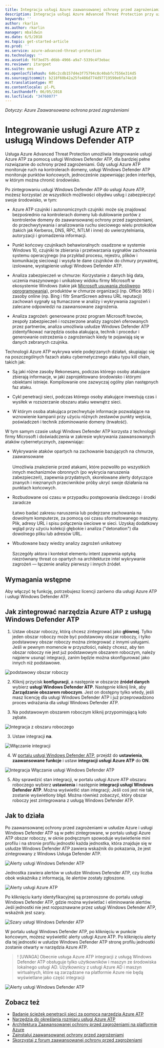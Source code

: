 ```yaml
---
title: Integracja usługi Azure zaawansowanej ochrony przed zagrożeniami w usłudze Windows Defender ATP | Dokumentacja firmy Microsoft
description: Integracja usługi Azure Advanced Threat Protection przy użyciu usługi Windows Defender ATP dla zasięgu wykrywania zagrożeń pełne
keywords: ''
author: rkarlin
ms.author: rkarlin
manager: mbaldwin
ms.date: 6/5/2018
ms.topic: get-started-article
ms.prod: ''
ms.service: azure-advanced-threat-protection
ms.technology: ''
ms.assetid: f6f3ed75-d6bb-4966-a9a7-5339c4f3ebac
ms.reviewer: itargoet
ms.suite: ems
ms.openlocfilehash: 6d6c2cdb157d4e3f75794c8c40abfc7556e314d5
ms.sourcegitcommit: b218f60b42a25fe486d774d97719590e6fa74e10
ms.translationtype: MT
ms.contentlocale: pl-PL
ms.lasthandoff: 06/05/2018
ms.locfileid: "34760077"
---
```

*Dotyczy: Azure Zaawansowana ochrona przed zagrożeniami*

# <a name="integrating-azure-atp-with-windows-defender-atp"></a>Integrowanie usługi Azure ATP z usługą Windows Defender ATP

Usługa Azure Advanced Threat Protection umożliwia Integrowanie usługi Azure ATP za pomocą usługi Windows Defender ATP, dla bardziej pełne rozwiązanie do ochrony przed zagrożeniami. Gdy usługi Azure ATP monitoruje ruch na kontrolerach domeny, usługi Windows Defender ATP monitoruje punktów końcowych, jednocześnie zapewniając jeden interfejs, w którym można chronić środowisko.

Po zintegrowaniu usługi Windows Defender ATP do usługi Azure ATP, możesz korzystać ze wszystkich możliwości obydwu usług i zabezpieczyć swoje środowisko, w tym:

- Azure ATP czujniki i autonomicznych czujniki: może się znajdować bezpośrednio na kontrolerach domeny lub dublowanie portów z kontrolerów domeny do zaawansowanej ochrony przed zagrożeniami, do przechwytywania i analizowania ruchu sieciowego wielu protokołów (takich jak Kerberos, DNS, RPC, NTLM i inne) do uwierzytelniania, autoryzacji i gromadzenia informacji. 

-   Punkt końcowy czujnikach behawioralnych: osadzone w systemie Windows 10, czujniki te zbierania i przetwarzania sygnałów zachowania systemu operacyjnego (na przykład procesu, rejestru, plików i komunikację sieciową) i wysyła te dane czujników do chmury prywatnej, izolowane, wystąpienie usługi Windows Defender ATP.

- Analiza zabezpieczeń w chmurze: Korzystanie z danych big data, uczenia maszynowego i unikatowy widoku firmy Microsoft w ekosystemie Windows (takie jak [Microsoft usuwania złośliwego oprogramowania](https://www.microsoft.com/download/malicious-software-removal-tool-details.aspx)), produktów w chmurze organizacji (np. Office 365) i zasoby online (np. Bing i filtr SmartScreen adresu URL reputacji) zachowań sygnały są tłumaczone w analizy i wykrywania zagrożeń i zalecane odpowiedzi na zaawansowane zagrożenia.

- Analiza zagrożeń: generowane przez program Microsoft łowców, zespoły zabezpieczeń i rozszerzone analizy zagrożeń oferowanych przez partnerów, analiza umożliwia usłudze Windows Defender ATP zidentyfikować narzędzia osoba atakująca, technik i procedur i generowanie ostrzeżenia o zagrożeniach kiedy te pojawiają się w danych zebranych czujnika.

Technologii Azure ATP wykrywa wiele podejrzanych działań, skupiając się na poszczególnych fazach ataku cybernetycznego ataku typu kill chain, takich jak:

- Są jaki różne zasoby Rekonesans, podczas którego osoby atakujące zbierają informacje, w jaki zaprojektowano środowisko i którymi obiektami istnieje. Kompilowanie one zazwyczaj ogólny plan następnych faz ataku.

- Cykl penetracji sieci, podczas którego osoby atakujące inwestują czas i wysiłek w rozszerzanie obszaru ataku wewnątrz sieci.

- W którym osoba atakująca przechwytuje informacje pozwalające na wznowienie kampanii przy użyciu różnych zestawów punkty wejścia, poświadczeń i technik zdominowanie domeny (trwałość).

W tym samym czasie usługi Windows Defender ATP korzysta z technologii firmy Microsoft i doświadczenia w zakresie wykrywania zaawansowanych ataków cybernetycznych, zapewniając:

- Wykrywanie ataków opartych na zachowanie bazujących na chmurze, zaawansowane<br></br>Umożliwia znalezienie przed atakami, które pozwoliło po wszystkich innych mechanizmów obronnych (po wykrycia naruszenia zabezpieczeń), zapewnia przydatnych, skorelowane alerty dotyczące znanych i nieznanych przeciwników próby ukryć swoje działania na punktach końcowych.

- Rozbudowane osi czasu w przypadku postępowania śledczego i środki zaradcze<br></br>Łatwo badać zakresu naruszenia lub podejrzane zachowania na dowolnym komputerze, za pomocą osi czasu sformatowanego maszyny. Plik, adresy URL i spisu połączenia sieciowe w sieci. Uzyskaj dodatkowy wgląd przy użyciu kolekcji głębokie i analiza ("detonation") dla dowolnego pliku lub adresów URL.

- Wbudowane bazy wiedzy analizy zagrożeń unikatowy<br></br>Szczegóły aktora i kontekst elementu intent zapewnia optyką niezrównany threat co opartych na architekturze intel wykrywanie zagrożeń — łączenie analizy pierwszy i innych źródeł.

## <a name="prerequisites"></a>Wymagania wstępne

Aby włączyć tę funkcję, potrzebujesz licencji zarówno dla usługi Azure ATP i usługi Windows Defender ATP. 


## <a name="how-to-integrate-azure-atp-with-windows-defender-atp"></a>Jak zintegrować narzędzia Azure ATP z usługą Windows Defender ATP

1. Ustaw obszar roboczy, którą chcesz zintegrować jako **głównej**. Tylko jeden obszar roboczy może być podstawowy obszar roboczy, i tylko podstawowy obszar roboczy można zintegrować z innymi usługami. Jeśli w pewnym momencie w przyszłości, należy chcesz, aby ten obszar roboczy nie jest już podstawowym obszarem roboczym, należy najpierw usunąć integracji, zanim będzie można skonfigurować jako innych niż podstawowe.

 ![podstawowy obszar roboczy](./media/primary-workspace.png)

2. Kliknij przycisk **konfiguracji**, a następnie w obszarze **źródeł danych** wybierz **usługi Windows Defender ATP**. Następnie kliknij link, aby **Zarządzanie obszarem roboczym**. Jest on dostępny tylko wtedy, jeśli masz licencję dla usługi Windows Defender ATP i już przeprowadzono proces wdrażania dla usługi Windows Defender ATP. 

3. Na podstawowym obszarem roboczym kliknij przypominającą koło zębate.

 ![Integracja z obszaru roboczego](./media/edit-workspace.png)
 
3. Ustaw integracji **na**. 

 ![Włączanie integracji](./media/enable-integration.png)

4. W [portalu usługi Windows Defender ATP](https://beta.securitycenter.windows.com/preferences/advanced), przejdź do **ustawienia**, **zaawansowane funkcje** i ustaw **integracji usługi Azure ATP** do  **ON**. 

 ![Integracja Włączanie usługi Windows Defender ATP](./media/wd-atp-enable.png)

5. Aby sprawdzić stan integracji, w portalu usługi Azure ATP obszaru roboczego wybierz **ustawienia** i następnie **integracji usługi Windows Defender ATP**. Można wyświetlić stan integracji; Jeśli coś jest nie tak, zostanie wyświetlony błąd. Można również zobaczyć, który obszar roboczy jest zintegrowana z usługą Windows Defender ATP.

## <a name="how-it-works"></a>Jak to działa

Po zaawansowanej ochrony przed zagrożeniami w usłudze Azure i usługi Windows Defender ATP są w pełni zintegrowane, w portalu usługi Azure ATP obszar roboczy, w oknie podręcznym spowoduje wyświetlenie mini profilu i na stronie profilu jednostki każda jednostka, która znajduje się w usłudze Windows Defender ATP zawiera wskaźnik do pokazania, że jest zintegrowany z Windows Usługa Defender ATP. 

 ![Alerty usługi Windows Defender ATP](./media/profile-alerts-wd.png)

Jednostka zawiera alertów w usłudze Windows Defender ATP, czy liczba obok wskaźnika z informacją, ile alertów zostały zgłoszone.

 ![Alerty usługi Azure ATP](./media/atp-integrated-wd-icon-alerts.png)

Po kliknięciu karty identyfikacyjnej są przenoszone do portalu usługi Windows Defender ATP, gdzie można wyświetlać i eliminowanie alertów. Jeśli jednostki nie jest rozpoznawane przez usługi Windows Defender ATP, wskaźnik jest szary. 

 ![Szary usługi Windows Defender ATP](./media/wd-grey.png)

W portalu usługi Windows Defender ATP, po kliknięciu w punkcie końcowym, możesz wyświetlić alerty usługi Azure ATP. Po kliknięciu alerty dla tej jednostki w usłudze Windows Defender ATP stronę profilu jednostki zostanie otwarty w narzędzia Azure ATP. 
 
 > ! [UWAGA] Obecnie usługa Azure ATP integracji z usługą Windows Defender ATP obsługuje tylko użytkowników i maszyn ze środowiska lokalnego usługi AD. Użytkownicy z usługi Azure AD i maszyn wirtualnych, które są zarządzane na platformie Azure nie będą wyświetlane jako część integracji 

![Alerty usługi Windows Defender ATP](./media/wd-atp-alerts.png)


## <a name="see-also"></a>Zobacz też

- [Badanie ścieżek penetracji sieci za pomocą narzędzia Azure ATP](use-case-lateral-movement-path.md)
- [Narzędzia do określania rozmiaru usługi Azure ATP](http://aka.ms/aatpsizingtool)
- [Architektura Zaawansowanej ochrony przed zagrożeniami na platformie Azure](atp-architecture.md)
- [Zainstaluj zaawansowanej ochrony przed zagrożeniami](install-atp-step1.md)
- [Skorzystaj z forum zaawansowanej ochrony przed zagrożeniami](https://aka.ms/azureatpcommunity)

